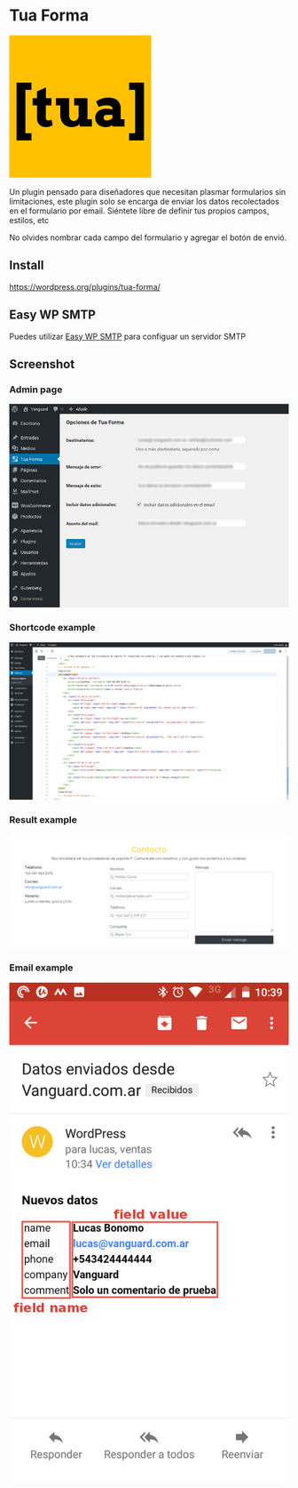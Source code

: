 # Tua Forma
![ico](https://github.com/lbonomo/Tua-Forma/raw/master/assets/icon.png)

Un plugin pensado para diseñadores que necesitan plasmar formularios sin limitaciones, 
este plugin solo se encarga de enviar los datos recolectados en el formulario por email. 
Siéntete libre de definir tus propios campos, estilos, etc

No olvides nombrar cada campo del formulario y agregar el botón de envió.

## Install
https://wordpress.org/plugins/tua-forma/

## Easy WP SMTP
Puedes utilizar [Easy WP SMTP](https://es.wordpress.org/plugins/easy-wp-smtp/) para configuar un servidor SMTP

## Screenshot
### Admin page
![screenshot-1](https://github.com/lbonomo/Tua-Forma/raw/master/assets/screenshot-1.png)

### Shortcode example
![screenshot-2](https://github.com/lbonomo/Tua-Forma/raw/master/assets/screenshot-2.png)

### Result example
![screenshot-3](https://github.com/lbonomo/Tua-Forma/raw/master/assets/screenshot-3.png)

### Email example
![screenshot-3](https://github.com/lbonomo/Tua-Forma/raw/master/assets/screenshot-4.png)
